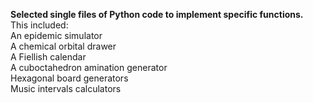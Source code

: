 **Selected single files of Python code to implement specific functions.**  
This included:  
  An epidemic simulator  
  A chemical orbital drawer  
  A Fiellish calendar  
  A cuboctahedron amination generator  
  Hexagonal board generators  
  Music intervals calculators  
  
